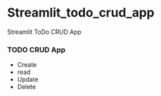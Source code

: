 # Streamlit_todo_crud_app
Streamlit ToDo CRUD App


### TODO CRUD App
+ Create 
+ read
+ Update
+ Delete

